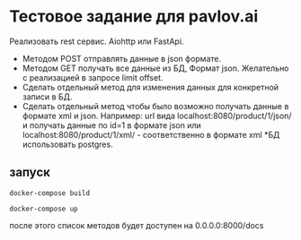 # Тестовое задание для pavlov.ai

Реализовать rest сервис. Aiohttp или FastApi.
- Методом POST отправлять данные в json формате.
- Методом GET получать все данные из БД, Формат json. Желательно с
реализацией в запросе limit offset.
- Сделать отдельный метод для
изменения данных для конкретной записи в БД.
- Сделать отдельный метод чтобы
было возможно получать данные в формате xml и json. Например: url вида
localhost:8080/product/1/json/ и получать данные по id=1 в формате json или
localhost:8080/product/1/xml/ - соответственно в формате xml
*БД использовать postgres.

## запуск
`docker-compose build`

`docker-compose up`

после этого список методов будет доступен на 0.0.0.0:8000/docs


